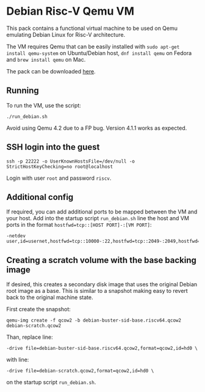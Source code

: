 # Debian Risc-V Qemu VM

This pack contains a functional virtual machine to be used on Qemu emulating Debian Linux for Risc-V architecture.

The VM requires Qemu that can be easily installed with `sudo apt-get install qemu-system` on Ubuntu/Debian host, `dnf install qemu` on Fedora and `brew install qemu` on Mac.

The pack can be downloaded [here](https://github.com/carlosedp/riscv-bringup/releases/download/v1.0/debian-riscv64-QemuVM-202002.tar.gz).

## Running

To run the VM, use the script:

    ./run_debian.sh

Avoid using Qemu 4.2 due to a FP bug. Version 4.1.1 works as expected.

## SSH login into the guest

    ssh -p 22222 -o UserKnownHostsFile=/dev/null -o StrictHostKeyChecking=no root@localhost

Login with user `root` and password `riscv`.

## Additional config

If required, you can add additional ports to be mapped between the VM and your host. Add into the startup script `run_debian.sh` line the host and VM ports in the format `hostfwd=tcp::[HOST PORT]-:[VM PORT]`:

    -netdev user,id=usernet,hostfwd=tcp::10000-:22,hostfwd=tcp::2049-:2049,hostfwd=udp::2049-:2049,hostfwd=tcp::38188-:38188,hostfwd=udp::38188-:38188,hostfwd=tcp::8080-:8080

## Creating a scratch volume with the base backing image

If desired, this creates a secondary disk image that uses the original Debian root image as a base. This is similar to a snapshot making easy to revert back to the original machine state.

First create the snapshot:

    qemu-img create -f qcow2 -b debian-buster-sid-base.riscv64.qcow2 debian-scratch.qcow2

Than, replace line:

    -drive file=debian-buster-sid-base.riscv64.qcow2,format=qcow2,id=hd0 \

with line:

    -drive file=debian-scratch.qcow2,format=qcow2,id=hd0 \

on the startup script `run_debian.sh`.
